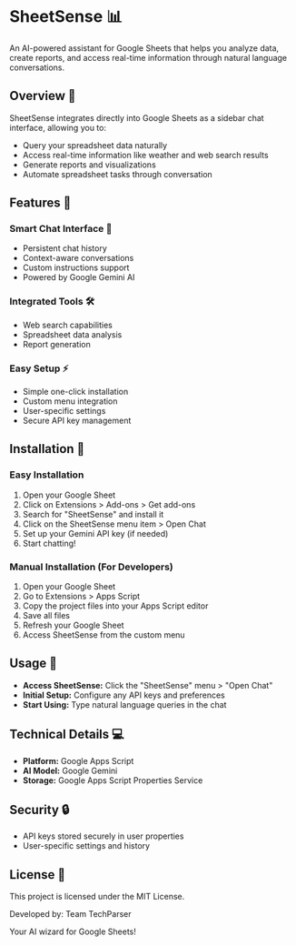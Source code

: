 # SheetSense 📊
An AI-powered assistant for Google Sheets that helps you analyze data, create reports, and access real-time information through natural language conversations.

## Overview 🌟
SheetSense integrates directly into Google Sheets as a sidebar chat interface, allowing you to:

- Query your spreadsheet data naturally
- Access real-time information like weather and web search results
- Generate reports and visualizations
- Automate spreadsheet tasks through conversation

## Features 🚀
### Smart Chat Interface 💬
- Persistent chat history
- Context-aware conversations
- Custom instructions support
- Powered by Google Gemini AI

### Integrated Tools 🛠️
- Web search capabilities
- Spreadsheet data analysis
- Report generation

### Easy Setup ⚡
- Simple one-click installation
- Custom menu integration
- User-specific settings
- Secure API key management

## Installation 🔧
### Easy Installation
1. Open your Google Sheet
2. Click on Extensions > Add-ons > Get add-ons
3. Search for "SheetSense" and install it
4. Click on the SheetSense menu item > Open Chat
5. Set up your Gemini API key (if needed)
6. Start chatting!

### Manual Installation (For Developers)
1. Open your Google Sheet
2. Go to Extensions > Apps Script
3. Copy the project files into your Apps Script editor
4. Save all files
5. Refresh your Google Sheet
6. Access SheetSense from the custom menu

## Usage 📝
- **Access SheetSense:** Click the "SheetSense" menu > "Open Chat"
- **Initial Setup:** Configure any API keys and preferences
- **Start Using:** Type natural language queries in the chat

## Technical Details 💻
- **Platform:** Google Apps Script
- **AI Model:** Google Gemini
- **Storage:** Google Apps Script Properties Service

## Security 🔒
- API keys stored securely in user properties
- User-specific settings and history

## License 📄
This project is licensed under the MIT License.

Developed by: Team TechParser

Your AI wizard for Google Sheets!
